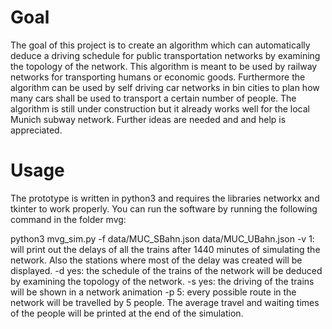 # Goal
The goal of this project is to create an algorithm which can automatically deduce a driving schedule for public transportation networks by examining the topology of the network.
This algorithm is meant to be used by railway networks for transporting humans or economic goods. Furthermore the algorithm can be used by self driving car networks in bin cities to plan how many cars shall be used to transport a certain number of people.
The algorithm is still under construction but it already works well for the local Munich subway network. 
Further ideas are needed and and help is appreciated.

# Usage
The prototype is written in python3 and requires the libraries networkx and tkinter to work properly.
You can run the software by running the following command in the folder mvg:

python3 mvg_sim.py -f data/MUC_SBahn.json data/MUC_UBahn.json
    -v 1:   will print out the delays of all the trains after 1440 minutes of simulating the network. Also the stations where most of the delay was created will be displayed.
    -d yes: the schedule of the trains of the network will be deduced by examining the topology of the network.
    -s yes: the driving of the trains will be shown in a network animation
    -p 5: every possible route in the network will be travelled by 5 people. The average travel and waiting times of the people will be printed at the end of the simulation.


